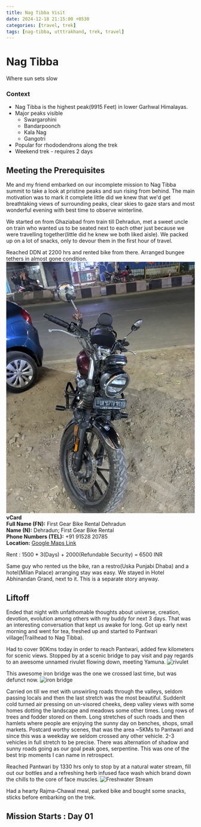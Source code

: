 ```yaml
---
title: Nag Tibba Visit
date: 2024-12-18 21:15:00 +0530
categories: [travel, trek]
tags: [nag-tibba, utttrakhand, trek, travel]
---
```


# Nag Tibba
Where sun sets slow

### Context
- Nag Tibba is the highest peak(9915 Feet) in lower Garhwal Himalayas.
- Major peaks visible 
    - Swargarohini
    - Bandarpoonch
    - Kala Nag
    - Gangotri
- Popular for rhododendrons along the trek
- Weekend trek - requires 2 days

## Meeting the Prerequisites
Me and my friend embarked on our incomplete mission to Nag Tibba summit to take a look at pristine peaks and sun rising from behind. The main motivation was to mark it complete little did we knew that we'd get breathtaking views of surrounding peaks, clear skies to gaze stars and most wonderful evening with best time to observe winterline.

We started on from Ghaziabad from train till Dehradun, met a sweet uncle on train who wanted us to be seated next to each other just because we were travelling together(little did he knew we both liked aisle). We packed up on a lot of snacks, only to devour them in the first hour of travel.

Reached DDN at 2200 hrs and rented bike from there. Arranged bungee tethers in almost gone condition.
![Honda CB350](/static/nag-tibba/rented_bike.jpg)
**vCard**  
**Full Name (FN):** First Gear Bike Rental Dehradun  
**Name (N):** Dehradun; First Gear Bike Rental  
**Phone Numbers (TEL):**  +91 91528 20785  
**Location:** [Google Maps Link](https://g.co/kgs/sHbmhr)

Rent : 1500 * 3(Days) + 2000(Refundable Security) = 6500 INR

Same guy who rented us the bike, ran a restro(Uska Punjabi Dhaba) and a hotel(Milan Palace) arranging stay was easy. We stayed in Hotel Abhinandan Grand, next to it. This is a separate story anyway.

## Liftoff
Ended that night with unfathomable thoughts about universe, creation, devotion, evolution among others with my buddy for next 3 days. That was an interesting conversation that kept us awake for long.
Got up early next morning and went for tea, freshed up and started to Pantwari village(Trailhead to Nag Tibba).

Had to cover 90Kms today in order to reach Pantwari, added few kilometers for scenic views. Stopped by at a scenic bridge to pay visit and pay regards to an awesome unnamed rivulet flowing down, meeting Yamuna.
![rivulet](/static/nag-tibba/rivulet.jpg)

This awesome iron bridge was the one we crossed last time, but was defunct now.
![iron bridge](/static/nag-tibba/bridge.jpg)

Carried on till we met with unswirling roads through the valleys, seldom passing locals and then the last stretch was the most beautiful. Suddenlt cold turned air pressing on un-visored cheeks, deep valley views with some homes dotting the landscape and meadows some other times. Long rows of trees and fodder stored on them. Long stretches of such roads and then hamlets where people are enjoying the sunny day on benches, shops, small markets. Postcard worthy scenes, that was the area ~5KMs to Pantwari and since this was a weekday we seldom crossed any other vehicle. 2-3 vehicles in full stretch to be precise. There was alternation of shadow and sunny roads going as our goal peak goes, serpentine. This was one of the best trip moments I can name in retrospect.

Reached Pantwari by 1330 hrs only to stop by at a natural water stream, fill out our bottles and a refreshing herb infused face wash which brand down the chills to the core of face muscles.
![Freshwater Stream](/static/nag-tibba/stream.jpg)

Had a hearty Rajma-Chawal meal, parked bike and bought some snacks, sticks before embarking on the trek.

## Mission Starts : Day 01



<!-- ![Sun rising from behind chandni kot peak](/static/nag-tibba/sunrise.jpg) -->

